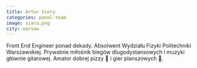 ```yaml
---
title: Artur Siery
categories: panel-team
image: siara.png
city: warsaw
---
```


Front End Engineer ponad dekady. Absolwent Wydziału Fizyki Politechniki Warszawskiej. Prywatnie miłośnik biegów dlugodystansowych i muzyki głównie gitarowej. Amator dobrej pizzy 🍕 i gier planszowych 🎲.
